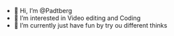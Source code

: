 - 👋 Hi, I’m @Padtberg
- 👀 I’m interested in Video editing and Coding
- 🌱 I’m currently just have fun by try ou different thinks 

<!---
Padtberg/Padtberg is a ✨ special ✨ repository because its `README.md` (this file) appears on your GitHub profile.
You can click the Preview link to take a look at your changes.
--->
